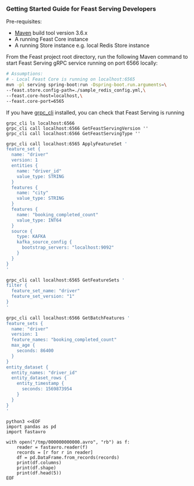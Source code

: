 ### Getting Started Guide for Feast Serving Developers

Pre-requisites:

- [Maven](https://maven.apache.org/install.html) build tool version 3.6.x
- A running Feast Core instance
- A running Store instance e.g. local Redis Store instance

From the Feast project root directory, run the following Maven command to start Feast Serving gRPC service running on port 6566 locally:

```bash
# Assumptions: 
# - Local Feast Core is running on localhost:6565
mvn -pl serving spring-boot:run -Dspring-boot.run.arguments=\
--feast.store.config-path=./sample_redis_config.yml,\
--feast.core-host=localhost,\
--feast.core-port=6565
```

If you have [grpc_cli](https://github.com/grpc/grpc/blob/master/doc/command_line_tool.md) installed, you can check that Feast Serving is running
```
grpc_cli ls localhost:6566
grpc_cli call localhost:6566 GetFeastServingVersion ''
grpc_cli call localhost:6566 GetFeastServingType ''
```

```bash
grpc_cli call localhost:6565 ApplyFeatureSet '
feature_set {
  name: "driver"
  version: 1
  entities {
    name: "driver_id"
    value_type: STRING
  }
  features {
    name: "city"
    value_type: STRING
  }
  features {
    name: "booking_completed_count"
    value_type: INT64
  }
  source {
    type: KAFKA
    kafka_source_config {
      bootstrap_servers: "localhost:9092"
    }
  }
}
'

grpc_cli call localhost:6565 GetFeatureSets '
filter {
  feature_set_name: "driver"
  feature_set_version: "1"
}
'

grpc_cli call localhost:6566 GetBatchFeatures '
feature_sets {
  name: "driver"
  version: 1
  feature_names: "booking_completed_count"
  max_age {
    seconds: 86400
  }
}
entity_dataset {
  entity_names: "driver_id"
  entity_dataset_rows {
    entity_timestamp {
      seconds: 1569873954
    }
  }
}
'
```

```
python3 <<EOF
import pandas as pd
import fastavro

with open("/tmp/000000000000.avro", "rb") as f:
    reader = fastavro.reader(f)
    records = [r for r in reader]
    df = pd.DataFrame.from_records(records)
    print(df.columns)
    print(df.shape)
    print(df.head(5))
EOF
```
